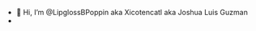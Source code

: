 - 👋 Hi, I’m @LipglossBPoppin aka Xicotencatl aka Joshua Luis Guzman
- <!---
- 👀 I’m interested in ...
- 🌱 I’m currently learning ...
- 💞️ I’m looking to collaborate on ...
- 📫 How to reach me ...


LipglossBPoppin/LipglossBPoppin is a ✨ special ✨ repository because its `README.md` (this file) appears on your GitHub profile.
You can click the Preview link to take a look at your changes.
--->
